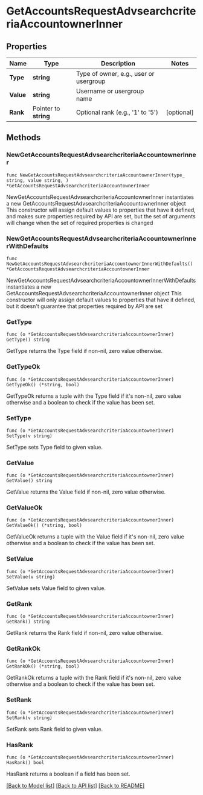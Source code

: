 # GetAccountsRequestAdvsearchcriteriaAccountownerInner

## Properties

Name | Type | Description | Notes
------------ | ------------- | ------------- | -------------
**Type** | **string** | Type of owner, e.g., user or usergroup | 
**Value** | **string** | Username or usergroup name | 
**Rank** | Pointer to **string** | Optional rank (e.g., &#39;1&#39; to &#39;5&#39;) | [optional] 

## Methods

### NewGetAccountsRequestAdvsearchcriteriaAccountownerInner

`func NewGetAccountsRequestAdvsearchcriteriaAccountownerInner(type_ string, value string, ) *GetAccountsRequestAdvsearchcriteriaAccountownerInner`

NewGetAccountsRequestAdvsearchcriteriaAccountownerInner instantiates a new GetAccountsRequestAdvsearchcriteriaAccountownerInner object
This constructor will assign default values to properties that have it defined,
and makes sure properties required by API are set, but the set of arguments
will change when the set of required properties is changed

### NewGetAccountsRequestAdvsearchcriteriaAccountownerInnerWithDefaults

`func NewGetAccountsRequestAdvsearchcriteriaAccountownerInnerWithDefaults() *GetAccountsRequestAdvsearchcriteriaAccountownerInner`

NewGetAccountsRequestAdvsearchcriteriaAccountownerInnerWithDefaults instantiates a new GetAccountsRequestAdvsearchcriteriaAccountownerInner object
This constructor will only assign default values to properties that have it defined,
but it doesn't guarantee that properties required by API are set

### GetType

`func (o *GetAccountsRequestAdvsearchcriteriaAccountownerInner) GetType() string`

GetType returns the Type field if non-nil, zero value otherwise.

### GetTypeOk

`func (o *GetAccountsRequestAdvsearchcriteriaAccountownerInner) GetTypeOk() (*string, bool)`

GetTypeOk returns a tuple with the Type field if it's non-nil, zero value otherwise
and a boolean to check if the value has been set.

### SetType

`func (o *GetAccountsRequestAdvsearchcriteriaAccountownerInner) SetType(v string)`

SetType sets Type field to given value.


### GetValue

`func (o *GetAccountsRequestAdvsearchcriteriaAccountownerInner) GetValue() string`

GetValue returns the Value field if non-nil, zero value otherwise.

### GetValueOk

`func (o *GetAccountsRequestAdvsearchcriteriaAccountownerInner) GetValueOk() (*string, bool)`

GetValueOk returns a tuple with the Value field if it's non-nil, zero value otherwise
and a boolean to check if the value has been set.

### SetValue

`func (o *GetAccountsRequestAdvsearchcriteriaAccountownerInner) SetValue(v string)`

SetValue sets Value field to given value.


### GetRank

`func (o *GetAccountsRequestAdvsearchcriteriaAccountownerInner) GetRank() string`

GetRank returns the Rank field if non-nil, zero value otherwise.

### GetRankOk

`func (o *GetAccountsRequestAdvsearchcriteriaAccountownerInner) GetRankOk() (*string, bool)`

GetRankOk returns a tuple with the Rank field if it's non-nil, zero value otherwise
and a boolean to check if the value has been set.

### SetRank

`func (o *GetAccountsRequestAdvsearchcriteriaAccountownerInner) SetRank(v string)`

SetRank sets Rank field to given value.

### HasRank

`func (o *GetAccountsRequestAdvsearchcriteriaAccountownerInner) HasRank() bool`

HasRank returns a boolean if a field has been set.


[[Back to Model list]](../README.md#documentation-for-models) [[Back to API list]](../README.md#documentation-for-api-endpoints) [[Back to README]](../README.md)


